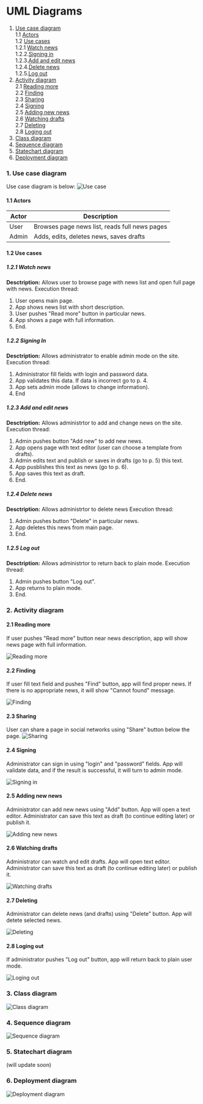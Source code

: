 # UML Diagrams
1. [Use case diagram](#6)<br>
1.1 [Actors](#6.1)<br>
1.2 [Use cases](#6.2)<br>
1.2.1 [Watch news](#6.2.1)<br>
1.2.2.[Signing in](#6.2.2)<br>
1.2.3.[Add and edit news](#6.2.3)<br>
1.2.4.[Delete news](#6.2.4)<br>
1.2.5.[Log out](#6.2.5)<br>
2. [Activity diagram](#1)<br>
2.1 [Reading more](#1.1)<br>
2.2 [Finding](#1.2)<br>
2.3 [Sharing](#1.3)<br>
2.4 [Signing](#1.4)<br>
2.5 [Adding new news](#1.5)<br>
2.6 [Watching drafts](#1.6)<br>
2.7 [Deleting](#1.7)<br>
2.8 [Loging out](#1.8)<br>
3. [Class diagram](#2)
4. [Sequence diagram](#3)
5. [Statechart diagram](#4)
6. [Deployment diagram](#5)

### 1. Use case diagram<a name="1"></a>
Use case diagram is below:
![Use case](https://raw.githubusercontent.com/peekhovsky/trtpo-news-portal-2018/master/docs/UMLDiagrams/UseCase/UseCase.jpg)
#### 1.1 Actors<a name="1.1"></a>
Actor | Description
--- | ---
User | Browses page news list, reads full news pages
Admin | Adds, edits, deletes news, saves drafts 

#### 1.2 Use cases<a name="1.2"></a>
##### 1.2.1 Watch news<a name="1.2.1"></a>
**Desctription:** Allows user to browse page with news list and open full page with news.
Execution thread:
1. User opens main page.
2. App shows news list with short description.
3. User pushes "Read more" button in particular news.
4. App shows a page with full information.
5. End.
##### 1.2.2 Signing In<a name="1.2.2"></a>
**Desctription:** Allows administrator to enable admin mode on the site.
Execution thread:
1. Administrator fill fields with login and password data. 
2. App validates this data. If data is incorrect go to p. 4.
3. App sets admin mode (allows to change information).
4. End
##### 1.2.3 Add and edit news<a name="1.2.3"></a>
**Desctription:** Allows administrtor to add and change news on the site.
Execution thread:
1. Admin pushes button "Add new" to add new news.
2. App opens page with text editor (user can choose a template from drafts).
3. Admin edits text and publish or saves in drafts (go to p. 5) this text.
4. App pusblishes this text as news (go to p. 6).
5. App saves this text as draft.
6. End.
##### 1.2.4 Delete news<a name="1.2.4"></a>
**Desctription:** Allows administrtor to delete news
Execution thread:
1. Admin pushes button "Delete" in particular news.
2. App deletes this news from main page.
6. End.
##### 1.2.5 Log out<a name="1.2.5"></a>
**Desctription:** Allows administrtor to return back to plain mode.
Execution thread:
1. Admin pushes button "Log out".
2. App returns to plain mode.
6. End.

### 2. Activity diagram<a name="2"></a>
#### 2.1 Reading more<a name="2.1"></a>
If user pushes "Read more" button near news description, app will show news page with full information. 

![Reading more](https://raw.githubusercontent.com/peekhovsky/trtpo-news-portal-2018/master/docs/UMLDiagrams/Activity/ReadMore.JPG)
#### 2.2 Finding<a name="2.2"></a>
If user fill text field and pushes "Find" button, app will find proper news. If there is no appropriate news, it will show "Cannot found" message.

![Finding](https://github.com/peekhovsky/trtpo-news-portal-2018/blob/master/docs/UMLDiagrams/Activity/Finding.JPG)
#### 2.3 Sharing<a name="2.3"></a>
User can share a page in social networks using "Share" button below the page.
![Sharing](https://raw.githubusercontent.com/peekhovsky/trtpo-news-portal-2018/master/docs/UMLDiagrams/Activity/Sharing.JPG)
#### 2.4 Signing<a name="2.4"></a>
Administrator can sign in using "login" and "password" fields. App will validate data, and if the result is successful, it will turn to admin mode.

![Signing in](https://raw.githubusercontent.com/peekhovsky/trtpo-news-portal-2018/master/docs/UMLDiagrams/Activity/SingingIn.JPG)
#### 2.5 Adding new news<a name="2.5"></a>
Administrator can add new news using "Add" button. App will open a text editor. Administrator can save this text as draft (to continue editing later) or publish it.

![Adding new news](https://raw.githubusercontent.com/peekhovsky/trtpo-news-portal-2018/master/docs/UMLDiagrams/Activity/AddNewNews.JPG)
#### 2.6 Watching drafts<a name="2.6"></a>
Administrator can watch and edit drafts. App will open text editor. Administrator can save this text as draft (to continue editing later) or publish it.

![Watching drafts](https://raw.githubusercontent.com/peekhovsky/trtpo-news-portal-2018/master/docs/UMLDiagrams/Activity/WatchDrafts.JPG)
#### 2.7 Deleting<a name="2.7"></a>
Administrator can delete news (and drafts) using "Delete" button. App will detete selected news.

![Deleting](https://raw.githubusercontent.com/peekhovsky/trtpo-news-portal-2018/master/docs/UMLDiagrams/Activity/Deleting.JPG)
#### 2.8 Loging out<a name="2.8"></a>
If administrator pushes "Log out" button, app will return back to plain user mode.

![Loging out](https://raw.githubusercontent.com/peekhovsky/trtpo-news-portal-2018/master/docs/UMLDiagrams/Activity/LogOut.JPG)
### 3. Class diagram<a name="3"></a>
![Class diagram](https://raw.githubusercontent.com/peekhovsky/trtpo-news-portal-2018/master/docs/UMLDiagrams/UMLClass.PNG)

### 4. Sequence diagram<a name="4"></a>
![Sequence diagram](https://raw.githubusercontent.com/peekhovsky/trtpo-news-portal-2018/master/docs/UMLDiagrams/Sequence/Sequence.jpg)

### 5. Statechart diagram<a name="5"></a>
(will update soon)

### 6. Deployment diagram<a name="6"></a>
![Deployment diagram](https://raw.githubusercontent.com/peekhovsky/trtpo-news-portal-2018/master/docs/UMLDiagrams/UMLDeployment.PNG)

